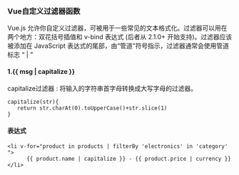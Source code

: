 ### Vue自定义过滤器函数
Vue.js 允许你自定义过滤器，可被用于一些常见的文本格式化。过滤器可以用在两个地方：双花括号插值和 v-bind 表达式 (后者从 2.1.0+ 开始支持)。过滤器应该被添加在 JavaScript 表达式的尾部，由“管道”符号指示，过滤器通常会使用管道标志 “ | ”  
####  1.{{ msg | capitalize   }}  
 capitalize过滤器 : 将输入的字符串首字母转换成大写字母的过滤器。  
 ```
capitalize(str){ 
    return str.charAt(0).toUpperCase()+str.slice(1)  
}
```  
#### 表达式
```
<li v-for="product in products | filterBy 'electronics' in 'category' ">
      {{ product.name | capitalize }} - {{ product.price | currency }}
</li>
```
<!--
charAt(index) 方法可返回指定位置的字符。  
slice(start,end) 从已有的数组中返回选定的元素,如果 end 未被规定，那么 slice() 方法会选取从 start 到数组结尾的所有元素。  
vue filterBy被替换了 最新的方法:在 computed 属性中使用 js 内置方法 .filter
-->
